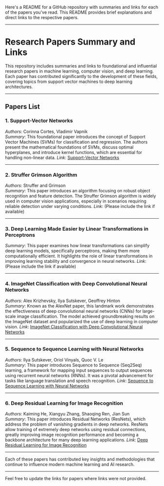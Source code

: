 Here's a README for a GitHub repository with summaries and links for each of the papers you've read. This README provides brief explanations and direct links to the respective papers.

---

# Research Papers Summary and Links

This repository includes summaries and links to foundational and influential research papers in machine learning, computer vision, and deep learning. Each paper has contributed significantly to the development of these fields, covering topics from support vector machines to deep learning architectures.

---

## Papers List

### 1. **Support-Vector Networks**  
   *Authors*: Corinna Cortes, Vladimir Vapnik  
   *Summary*: This foundational paper introduces the concept of Support Vector Machines (SVMs) for classification and regression. The authors present the mathematical foundations of SVMs, discuss optimal hyperplanes, and introduce kernel functions, which are essential for handling non-linear data.
   *Link*: [Support-Vector Networks](https://link.springer.com/article/10.1007/BF00994018)

---

### 2. **Struffer Grimson Algorithm**  
   *Authors*: Struffer and Grimson  
   *Summary*: This paper introduces an algorithm focusing on robust object recognition and feature detection. The Struffer Grimson algorithm is widely used in computer vision applications, especially in scenarios requiring reliable detection under varying conditions.
   *Link*: (Please include the link if available)

---

### 3. **Deep Learning Made Easier by Linear Transformations in Perceptrons**  
   *Summary*: This paper examines how linear transformations can simplify deep learning models, specifically perceptrons, making them more computationally efficient. It highlights the role of linear transformations in improving learning stability and convergence in neural networks.
   *Link*: (Please include the link if available)

---

### 4. **ImageNet Classification with Deep Convolutional Neural Networks**  
   *Authors*: Alex Krizhevsky, Ilya Sutskever, Geoffrey Hinton  
   *Summary*: Known as the AlexNet paper, this landmark work demonstrates the effectiveness of deep convolutional neural networks (CNNs) for large-scale image classification. The model achieved groundbreaking results on the ImageNet dataset and popularized the use of deep learning in computer vision.
   *Link*: [ImageNet Classification with Deep Convolutional Neural Networks](https://dl.acm.org/doi/10.1145/3065386)

---

### 5. **Sequence to Sequence Learning with Neural Networks**  
   *Authors*: Ilya Sutskever, Oriol Vinyals, Quoc V. Le  
   *Summary*: This paper introduces Sequence to Sequence (Seq2Seq) learning, a framework for mapping input sequences to output sequences using recurrent neural networks (RNNs). It was a pivotal advancement for tasks like language translation and speech recognition.
   *Link*: [Sequence to Sequence Learning with Neural Networks](https://arxiv.org/abs/1409.3215)

---

### 6. **Deep Residual Learning for Image Recognition**  
   *Authors*: Kaiming He, Xiangyu Zhang, Shaoqing Ren, Jian Sun  
   *Summary*: This paper introduces Residual Networks (ResNets), which address the problem of vanishing gradients in deep networks. ResNets allow training of extremely deep networks using residual connections, greatly improving image recognition performance and becoming a backbone architecture for many deep learning applications.
   *Link*: [Deep Residual Learning for Image Recognition](https://arxiv.org/abs/1512.03385)

---

Each of these papers has contributed key insights and methodologies that continue to influence modern machine learning and AI research.

---

Feel free to update the links for papers where links were not provided.
